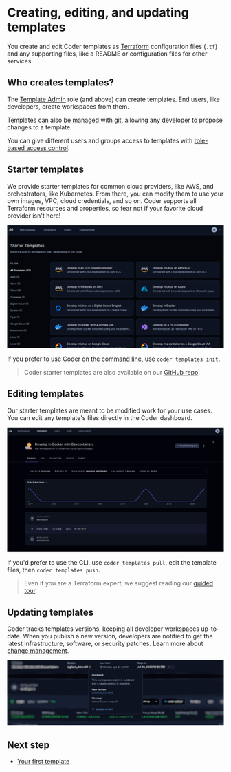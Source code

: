 #  Creating, editing, and updating templates

You create and edit Coder templates as [Terraform](./concepts.md)
configuration files (`.tf`) and any supporting files, like a README or
configuration files for other services.

## Who creates templates?

The [Template Admin](../admin/users.md) role (and above) can create
templates. End users, like developers, create workspaces from them.

Templates can also be [managed with git](./change-management.md),
allowing any developer to propose changes to a template.

You can give different users and groups access to templates with
[role-based access control](../admin/rbac.md).

## Starter templates

We provide starter templates for common cloud providers, like AWS, and
orchestrators, like Kubernetes. From there, you can modify them to use
your own images, VPC, cloud credentials, and so on. Coder supports all
Terraform resources and properties, so fear not if your favorite cloud
provider isn't here!

![Starter templates](../images/templates/starter-templates.png)

If you prefer to use Coder on the [command line](../cli.md), use
`coder templates init`.

> Coder starter templates are also available on our [GitHub
> repo](https://github.com/coder/coder/tree/main/examples/templates).

## Editing templates

Our starter templates are meant to be modified work for your use
cases. You can edit any template's files directly in the Coder
dashboard.

![Editing a template](../images/templates/choosing-edit-template.gif)

If you'd prefer to use the CLI, use `coder templates pull`, edit the
template files, then `coder templates push`.

> Even if you are a Terraform expert, we suggest reading our [guided
> tour](./tour.md).

## Updating templates

Coder tracks templates versions, keeping all developer workspaces
up-to-date. When you publish a new version, developers are notified to
get the latest infrastructure, software, or security patches. Learn
more about [change management](./change-management.md).

![Updating a template](../images/templates/update.png)

## Next step

- [Your first template](./tutorial.md)
